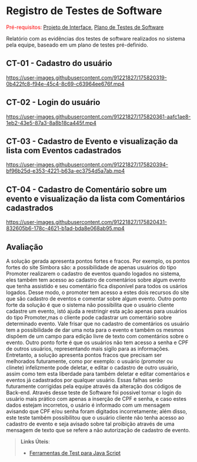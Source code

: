 # Registro de Testes de Software

<span style="color:red">Pré-requisitos: <a href="3-Projeto de Interface.md"> Projeto de Interface</a></span>, <a href="8-Plano de Testes de Software.md"> Plano de Testes de Software</a>

Relatório com as evidências dos testes de software realizados no sistema pela equipe, baseado em um plano de testes pré-definido.

## CT-01 - Cadastro do usuário

https://user-images.githubusercontent.com/91221827/175820319-0b422fc8-f94e-45c4-8c69-c63964ee676f.mp4

## CT-02 - Login do usuário

https://user-images.githubusercontent.com/91221827/175820361-aafc1ae8-1eb2-43e5-87a3-8a8b18ca445f.mp4

## CT-03 - Cadastro de Evento e visualização da lista com Eventos cadastrados

https://user-images.githubusercontent.com/91221827/175820394-bf96b25d-e353-4221-b63a-ec3754d5a7ab.mp4

## CT-04 - Cadastro de Comentário sobre um evento e visualização da lista com Comentários cadastrados


https://user-images.githubusercontent.com/91221827/175820431-832605b6-178c-4621-b1ad-bda8e068ab95.mp4

## Avaliação

A solução gerada apresenta pontos fortes e fracos. Por exemplo, os pontos fortes do site Simbora são: a possibilidade de apenas usuários do tipo Promoter realizarem o cadastro de eventos quando logados no sistema, eles também tem acesso ao cadastro de comentários sobre algum evento que tenha assistido e seu comentário fica disponível para todos os usários logados. Desse modo, o promoter tem acesso a estes dois recursos do site que são cadastro de eventos e comentar sobre algum evento. Outro ponto forte da solução é que o sistema não possibilita que o usuário cliente cadastre um evento, istó ajuda a restringir esta ação apenas para usuários do tipo Promoter,mas o cliente pode cadastrar um comentário sobre determinado evento. Vale frisar que no cadastro de comentários os usuário tem a possibilidade de dar uma nota para o evento e também os mesmos dispõem de um campo para edição livre de texto com comentários sobre o evento. Outro ponto forte é que os usuários não tem acesso a senha e CPF de outros usuários, representando mais sigilo para as informações. 
Entretanto, a solução apresenta pontos fracos que precisam ser melhorados futuramente, como por exemplo: o usuário (promoter ou clinete) infelizmente pode deletar, e editar o cadastro de outro usuário, assim como tem esta liberdade para também deletar e editar comentários e eventos já cadastrados por qualquer usuário. Essas falhas serão futuramente corrigidas pela equipe através da alteração dos códigos de Back-end.
Através desse teste de Software foi possivel tornar o login do usuário mais prático com apenas a inserção de CPF e senha, e caso estes dados estejam incorretos, o usário é informado com um mensagem avisando que CPF e/ou senha foram digitados incorretamente; além disso, este teste também possibilitou que o usuário cliente não tenha acesso ao cadastro de evento e seja avisado sobre tal proibição através de uma mensagem de texto que se refere a não autorização de cadastro de evento.

> **Links Úteis**:
> - [Ferramentas de Test para Java Script](https://geekflare.com/javascript-unit-testing/)
